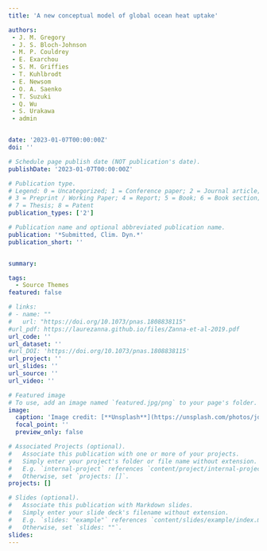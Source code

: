```yaml
---
title: 'A new conceptual model of global ocean heat uptake'

authors:
 - J. M. Gregory
 - J. S. Bloch-Johnson
 - M. P. Couldrey
 - E. Exarchou
 - S. M. Griffies
 - T. Kuhlbrodt
 - E. Newsom
 - O. A. Saenko
 - T. Suzuki
 - Q. Wu
 - S. Urakawa
 - admin


date: '2023-01-07T00:00:00Z'
doi: ''

# Schedule page publish date (NOT publication's date).
publishDate: '2023-01-07T00:00:00Z'

# Publication type.
# Legend: 0 = Uncategorized; 1 = Conference paper; 2 = Journal article;
# 3 = Preprint / Working Paper; 4 = Report; 5 = Book; 6 = Book section;
# 7 = Thesis; 8 = Patent
publication_types: ['2']

# Publication name and optional abbreviated publication name.
publication: '*Submitted, Clim. Dyn.*'
publication_short: ''


summary: 

tags:
  - Source Themes
featured: false

# links:
# - name: ""
#   url: "https://doi.org/10.1073/pnas.1808838115"
#url_pdf: https://laurezanna.github.io/files/Zanna-et-al-2019.pdf
url_code: ''
url_dataset: ''
#url_DOI: 'https://doi.org/10.1073/pnas.1808838115'
url_project: ''
url_slides: ''
url_source: ''
url_video: ''

# Featured image
# To use, add an image named `featured.jpg/png` to your page's folder.
image:
  caption: 'Image credit: [**Unsplash**](https://unsplash.com/photos/jdD8gXaTZsc)'
  focal_point: ''
  preview_only: false

# Associated Projects (optional).
#   Associate this publication with one or more of your projects.
#   Simply enter your project's folder or file name without extension.
#   E.g. `internal-project` references `content/project/internal-project/index.md`.
#   Otherwise, set `projects: []`.
projects: []

# Slides (optional).
#   Associate this publication with Markdown slides.
#   Simply enter your slide deck's filename without extension.
#   E.g. `slides: "example"` references `content/slides/example/index.md`.
#   Otherwise, set `slides: ""`.
slides:
---
```

